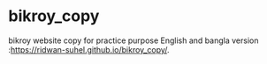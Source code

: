 # bikroy_copy
bikroy website copy for practice purpose English and bangla version :https://ridwan-suhel.github.io/bikroy_copy/.
